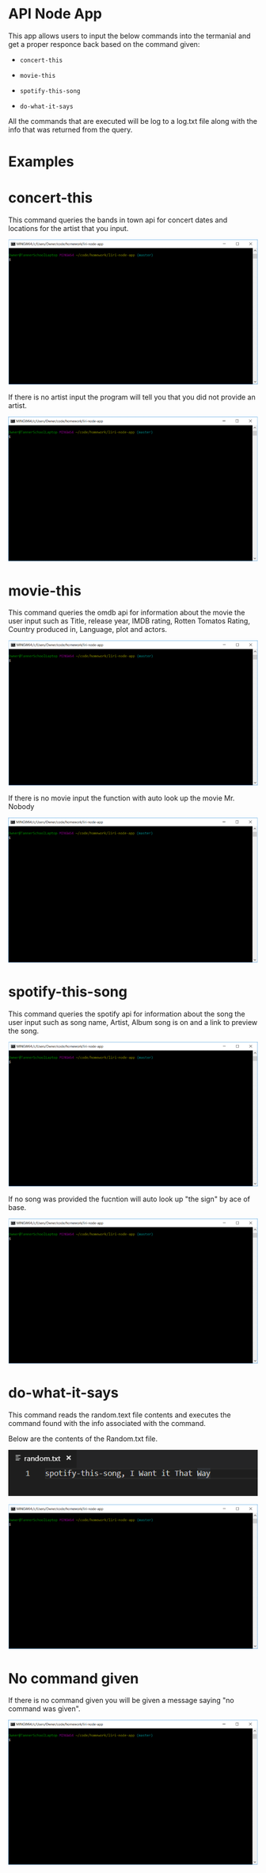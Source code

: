 # API Node App

This app allows users to input the below commands into the termanial and get a proper responce back based on the command given:

   * `concert-this`

   * `movie-this`

   * `spotify-this-song`

   * `do-what-it-says`

   All the commands that are executed will be log to a log.txt file along with the info that was returned from the query.
# Examples

# concert-this
This command queries the bands in town api for concert dates and locations for the artist that you input.


![concer-this Example](gifs/concert-this.gif) 


If there is no artist input the program will tell you that you did not provide an artist.

![concer-this no input Example](gifs/concert-this_no_input.gif) 


# movie-this
This command queries the omdb api for information about the movie the user input such as Title, release year, IMDB rating, Rotten Tomatos Rating, Country produced in, Language, plot and actors.

![movie-this Example](gifs/movie-this.gif) 


If there is no movie input the function with auto look up the movie Mr. Nobody

![movie-this no input Example](gifs/movie-this_no_input.gif) 



# spotify-this-song
This command queries the spotify api for information about the song the user input such as song name, Artist, Album song is on and a link to preview the song. 

![movie-this Example](gifs/spotify-this-song.gif)

If no song was provided the fucntion will auto look up "the sign" by ace of base.

![movie-this no input Example](gifs/spotify-this-song_no_input.gif)


# do-what-it-says
This command reads the random.text file contents and executes the command found with the info associated with the command.

Below are the contents of the Random.txt file.

![Random.txt file contents](gifs/random-txt-file.PNG)


![do-what-it-says Example](gifs/do-what-it-says.gif)



# No command given
If there is no command given you will be given a message saying "no command was given".


![No command given Example](gifs/no-command-given.gif)
